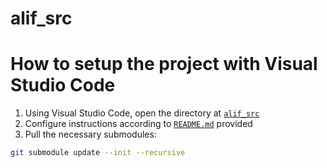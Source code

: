 # alif_src

# How to setup the project with Visual Studio Code

1. Using Visual Studio Code, open the directory at [`alif_src`](alif_src)
2. Configure instructions according to [`README.md`]((alif_src/README.md)) provided
3. Pull the necessary submodules:
```bash
git submodule update --init --recursive
```